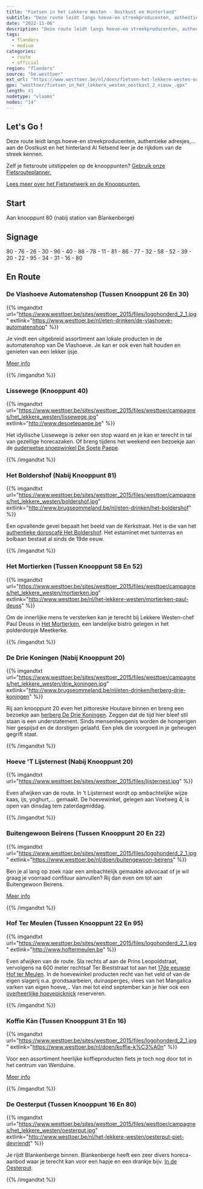 ```yaml
---
title: "Fietsen in het Lekkere Westen - Oostkust en Hinterland"
subtitle: "Deze route leidt langs hoeve-en streekproducenten, authentieke adresjes,"
date: "2022-11-06"
description: "Deze route leidt langs hoeve-en streekproducenten, authentieke adresjes," 
tags:
  - flanders
  - medium
categories: 
  - route
  - official
region: "flanders"
source: "be.westtoer"
ext_url: "https://www.westtoer.be/nl/doen/fietsen-het-lekkere-westen-oostkust-en-hinterland"
gpx: "westtoer/fietsen_in_het_lekkere_westen_oostkust_2_nieuw_.gpx"
length: 41
nodetype: "vlaams"
nodes: "14"
---
```


## Let's Go !

Deze route leidt langs hoeve-en streekproducenten, authentieke adresjes,... aan de Oostkust en het hinterland   Al fietsend leer je de rijkdom van de streek kennen.

Zelf je fietsroute uitstippelen op de knooppunten? [Gebruik onze Fietsrouteplanner.](https://www.westtoer.be/nl/fietsrouteplanner)

[Lees meer over het Fietsnetwerk en de Knooppunten.](https://www.westtoer.be/nl/inspiratie/fietsnetwerk)

## Start 

Aan knooppunt 80 (nabij station van Blankenberge)

## Signage

80 - 76 - 26 - 30 - 96 - 40 - 88 - 78 - 11 - 81 - 86 - 77 - 32 - 58 - 52 - 39 - 20 - 22 - 95 - 34 - 31 - 16 - 80

## En Route

### De Vlashoeve Automatenshop (Tussen Knooppunt 26 En 30)

{{% imgandtxt url="https://www.westtoer.be/sites/westtoer_2015/files/logohonderd_2_1.jpg" extlink="https://www.westtoer.be/nl/eten-drinken/de-vlashoeve-automatenshop" %}}

Je vindt een uitgebreid assortiment aan lokale producten in de automatenshop van De Vlashoeve. Je kan er ook even halt houden en genieten van een lekker ijsje.

[Meer info](https://www.westtoer.be/nl/eten-drinken/de-vlashoeve-automatenshop)

{{% /imgandtxt %}}

### Lissewege (Knooppunt 40)

{{% imgandtxt url="https://www.westtoer.be/sites/westtoer_2015/files/westtoer/campagnes/het_lekkere_westen/lissewege.jpg" extlink="http://www.desoetepaepe.be" %}}

Het idyllische Lissewege is zeker een stop waard en je kan er terecht in tal van gezellige horecazaken. Of breng tijdens het weekend een bezoekje aan de [ouderwetse snoepwinkel De Soete Paepe](http://www.desoetepaepe.be).

{{% /imgandtxt %}}

### Het Boldershof (Nabij Knooppunt 81)

{{% imgandtxt url="https://www.westtoer.be/sites/westtoer_2015/files/westtoer/campagnes/het_lekkere_westen/boldershof.jpg" extlink="http://www.brugseommeland.be/nl/eten-drinken/het-boldershof" %}}

Een opvallende gevel bepaalt het beeld van de Kerkstraat. Het is die van het [authentieke dorpscafé Het Boldershof](http://www.brugseommeland.be/nl/eten-drinken/het-boldershof). Het estaminet met tuinterras en bolbaan bestaat al sinds de 19de eeuw.

{{% /imgandtxt %}}

### Het Mortierken (Tussen Knooppunt 58 En 52)

{{% imgandtxt url="https://www.westtoer.be/sites/westtoer_2015/files/westtoer/campagnes/het_lekkere_westen/mortierken.jpg" extlink="http://www.westtoer.be/nl/het-lekkere-westen/mortierken-paul-deuss" %}}

Om de innerlijke mens te versterken kan je terecht bij Lekkere Westen-chef Paul Deuss in [Het Mortierken](http://www.westtoer.be/nl/het-lekkere-westen/mortierken-paul-deuss), een landelijke bistro gelegen in het polderdorpje Meetkerke.

{{% /imgandtxt %}}

### De Drie Koningen (Nabij Knooppunt 20)

{{% imgandtxt url="https://www.westtoer.be/sites/westtoer_2015/files/westtoer/campagnes/het_lekkere_westen/drie_koningen.jpg" extlink="http://www.brugseommeland.be/nl/eten-drinken/herberg-drie-koningen" %}}

Rij aan knooppunt 20 even het pittoreske Houtave binnen en breng een bezoekje aan [herberg De Drie Koningen](http://www.brugseommeland.be/nl/eten-drinken/herberg-drie-koningen). Zeggen dat de tijd hier bleef stil staan is een understatement. Sinds mensenheugenis worden de hongerigen hier gespijsd en de dorstigen gelaafd. Een plek die voorgoed in je geheugen gegrift staat.

{{% /imgandtxt %}}

### Hoeve 'T Lijsternest (Nabij Knooppunt 20)

{{% imgandtxt url="https://www.westtoer.be/sites/westtoer_2015/files/lijsternest.jpg" %}}

Even afwijken van de route. In 't Lijsternest wordt op ambachtelijke wijze kaas, ijs, yoghurt,... gemaakt. De hoevewinkel, gelegen aan Voetweg 4, is open van dinsdag tem zaterdagmiddag.

{{% /imgandtxt %}}

### Buitengewoon Beirens (Tussen Knooppunt 20 En 22)

{{% imgandtxt url="https://www.westtoer.be/sites/westtoer_2015/files/logohonderd_2_1.jpg" extlink="https://www.westtoer.be/nl/doen/buitengewoon-beirens" %}}

Ben je al lang op zoek naar een ambachtelijk gemaakte advocaat of je wil graag je voorraad confituur aanvullen? Rij dan even om tot aan Buitengewoon Beirens.

[Meer info](https://www.westtoer.be/nl/doen/buitengewoon-beirens)

{{% /imgandtxt %}}

### Hof Ter Meulen (Tussen Knooppunt 22 En 95)

{{% imgandtxt url="https://www.westtoer.be/sites/westtoer_2015/files/logohonderd_2_1.jpg" extlink="http://www.hoftermeulen.be" %}}

Even afwijken van de route. Sla rechts af aan de Prins Leopoldstraat, vervolgens na 600 meter rechtsaf Ter Bieststraat tot aan het [17de eeuwse Hof ter Meulen](http://www.hoftermeulen.be).  In de hoevewinkel producten recht van het veld of van de eigen slagerij o.a. grondsaarbeien, duinasperges, vlees van het Mangalica varken van eigen hoeve,..  Van mei tot eind september kan je hier ook een [overheerlijke hoevepicknick](http://hoevepicknick.be/Hoevepicknick_termeulen.html) reserveren.

{{% /imgandtxt %}}

### Koffie Kàn (Tussen Knooppunt 31 En 16)

{{% imgandtxt url="https://www.westtoer.be/sites/westtoer_2015/files/logohonderd_2_1.jpg" extlink="https://www.westtoer.be/nl/doen/koffie-k%C3%A0n" %}}

Voor een assortiment heerlijke koffieproducten fiets je toch nog door tot in het centrum van Wenduine.

[Meer info](https://www.westtoer.be/nl/doen/koffie-k%C3%A0n)

{{% /imgandtxt %}}

### De Oesterput (Tussen Knooppunt 16 En 80)

{{% imgandtxt url="https://www.westtoer.be/sites/westtoer_2015/files/westtoer/campagnes/het_lekkere_westen/oesterput.jpg" extlink="http://www.westtoer.be/nl/het-lekkere-westen/oesterput-piet-devriendt" %}}

Je rijdt Blankenberge binnen. Blankenberge heeft een zeer divers horeca-aanbod waar je terecht kan voor een hapje en een drankje bijv. [In de Oesterput](http://www.westtoer.be/nl/het-lekkere-westen/oesterput-piet-devriendt).

{{% /imgandtxt %}}